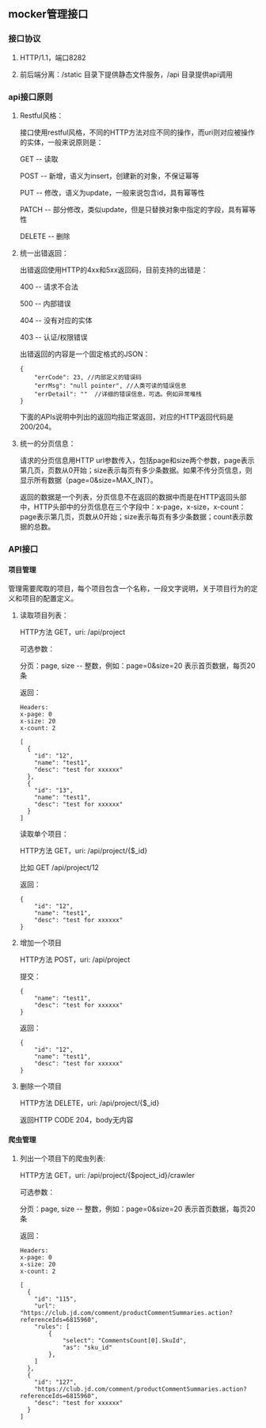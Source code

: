## mocker管理接口 ##

### 接口协议 ###

1. HTTP/1.1，端口8282

2. 前后端分离：/static 目录下提供静态文件服务，/api 目录提供api调用

### api接口原则 ###

1. Restful风格：

    接口使用restful风格，不同的HTTP方法对应不同的操作，而uri则对应被操作的实体，一般来说原则是：

    GET -- 读取

    POST -- 新增，语义为insert，创建新的对象，不保证幂等

    PUT -- 修改，语义为update，一般来说包含id，具有幂等性

    PATCH -- 部分修改，类似update，但是只替换对象中指定的字段，具有幂等性

    DELETE -- 删除

2. 统一出错返回：

    出错返回使用HTTP的4xx和5xx返回码，目前支持的出错是：

    400 -- 请求不合法

    500 -- 内部错误

    404 -- 没有对应的实体

    403 -- 认证/权限错误

    出错返回的内容是一个固定格式的JSON：
    ```
    {
        "errCode": 23, //内部定义的错误码
        "errMsg": "null pointer", //人类可读的错误信息
        "errDetail": ""  //详细的错误信息，可选。例如异常堆栈
    }
    ```

    下面的APIs说明中列出的返回均指正常返回，对应的HTTP返回代码是200/204。

3. 统一的分页信息：

    请求的分页信息用HTTP url参数传入，包括page和size两个参数，page表示第几页，页数从0开始；size表示每页有多少条数据。如果不传分页信息，则显示所有数据（page=0&size=MAX_INT）。

    返回的数据是一个列表，分页信息不在返回的数据中而是在HTTP返回头部中，HTTP头部中的分页信息在三个字段中：x-page，x-size，x-count：page表示第几页，页数从0开始；size表示每页有多少条数据；count表示数据的总数。

### API接口 ###

#### 项目管理 ####

管理需要爬取的项目，每个项目包含一个名称，一段文字说明，关于项目行为的定义和项目的配置定义。

1. 读取项目列表：

    HTTP方法 GET，uri: /api/project

    可选参数：
    
    分页：page, size -- 整数，例如：page=0&size=20 表示首页数据，每页20条
            
    返回：
    ````
    Headers:
    x-page: 0
    x-size: 20
    x-count: 2
    
    [
      {
        "id": "12",
        "name": "test1",
        "desc": "test for xxxxxx"
      },
      {
        "id": "13",
        "name": "test1",
        "desc": "test for xxxxxx"
      }
    ]
    ````

    读取单个项目：
   
    HTTP方法 GET，uri: /api/project/{$_id}

    比如 GET /api/project/12
   
    返回：
    ````
    {
        "id": "12",
        "name": "test1",
        "desc": "test for xxxxxx"
    }
    ````

2. 增加一个项目

    HTTP方法 POST，uri: /api/project
   
    提交：
    ````
    {
        "name": "test1",
        "desc": "test for xxxxxx"
    }
    ````
   
    返回：
    ```
    {
        "id": "12",
        "name": "test1",
        "desc": "test for xxxxxx"
    }
    ```

3. 删除一个项目

   HTTP方法 DELETE，uri: /api/project/{$_id}
   
   返回HTTP CODE 204，body无内容

#### 爬虫管理 ####

1. 列出一个项目下的爬虫列表:

    HTTP方法 GET，uri: /api/project/{$poject_id}/crawler

    可选参数：
    
    分页：page, size -- 整数，例如：page=0&size=20 表示首页数据，每页20条

    返回：
    ````
    Headers:
    x-page: 0
    x-size: 20
    x-count: 2
    
    [
      {
        "id": "115",
        "url": "https://club.jd.com/comment/productCommentSummaries.action?referenceIds=6815960",
        "rules": [
            {
                "select": "CommentsCount[0].SkuId",
                "as": "sku_id"
            },
        ]
      },
      {
        "id": "127",
        "https://club.jd.com/comment/productCommentSummaries.action?referenceIds=6815960",
        "desc": "test for xxxxxx"
      }
    ]
    ````

